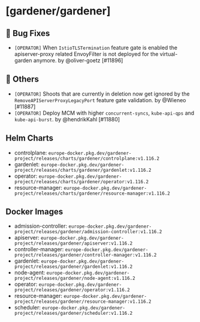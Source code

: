 # [gardener/gardener]

## 🐛 Bug Fixes

- `[OPERATOR]` When `IstioTLSTermination` feature gate is enabled the apiserver-proxy related EnvoyFilter is not deployed for the virtual-garden anymore. by @oliver-goetz [#11896]
## 🏃 Others

- `[OPERATOR]` Shoots that are currently in deletion now get ignored by the `RemoveAPIServerProxyLegacyPort` feature gate validation. by @Wieneo [#11887]
- `[OPERATOR]` Deploy MCM with higher `concurrent-syncs`, `kube-api-qps` and `kube-api-burst`. by @hendrikKahl [#11880]

## Helm Charts
- controlplane: `europe-docker.pkg.dev/gardener-project/releases/charts/gardener/controlplane:v1.116.2`
- gardenlet: `europe-docker.pkg.dev/gardener-project/releases/charts/gardener/gardenlet:v1.116.2`
- operator: `europe-docker.pkg.dev/gardener-project/releases/charts/gardener/operator:v1.116.2`
- resource-manager: `europe-docker.pkg.dev/gardener-project/releases/charts/gardener/resource-manager:v1.116.2`
## Docker Images
- admission-controller: `europe-docker.pkg.dev/gardener-project/releases/gardener/admission-controller:v1.116.2`
- apiserver: `europe-docker.pkg.dev/gardener-project/releases/gardener/apiserver:v1.116.2`
- controller-manager: `europe-docker.pkg.dev/gardener-project/releases/gardener/controller-manager:v1.116.2`
- gardenlet: `europe-docker.pkg.dev/gardener-project/releases/gardener/gardenlet:v1.116.2`
- node-agent: `europe-docker.pkg.dev/gardener-project/releases/gardener/node-agent:v1.116.2`
- operator: `europe-docker.pkg.dev/gardener-project/releases/gardener/operator:v1.116.2`
- resource-manager: `europe-docker.pkg.dev/gardener-project/releases/gardener/resource-manager:v1.116.2`
- scheduler: `europe-docker.pkg.dev/gardener-project/releases/gardener/scheduler:v1.116.2`
